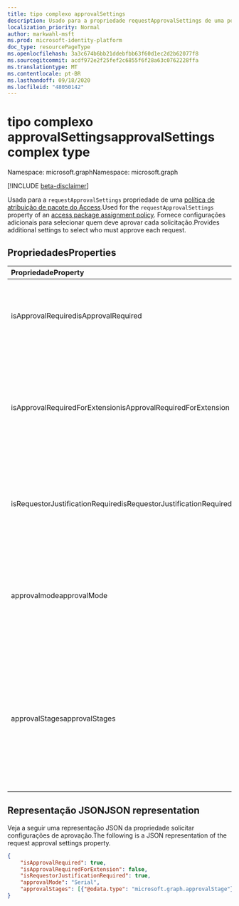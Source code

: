 ```yaml
---
title: tipo complexo approvalSettings
description: Usado para a propriedade requestApprovalSettings de uma política de atribuição de pacote do Access. Fornece configurações adicionais para selecionar quem deve aprovar cada solicitação.
localization_priority: Normal
author: markwahl-msft
ms.prod: microsoft-identity-platform
doc_type: resourcePageType
ms.openlocfilehash: 3a3c674b6bb21ddebfbb63f60d1ec2d2b62077f8
ms.sourcegitcommit: acdf972e2f25fef2c6855f6f28a63c0762228ffa
ms.translationtype: MT
ms.contentlocale: pt-BR
ms.lasthandoff: 09/18/2020
ms.locfileid: "48050142"
---
```

# <a name="approvalsettings-complex-type"></a><span data-ttu-id="18633-104">tipo complexo approvalSettings</span><span class="sxs-lookup"><span data-stu-id="18633-104">approvalSettings complex type</span></span>

<span data-ttu-id="18633-105">Namespace: microsoft.graph</span><span class="sxs-lookup"><span data-stu-id="18633-105">Namespace: microsoft.graph</span></span>

[!INCLUDE [beta-disclaimer](../../includes/beta-disclaimer.md)]

<span data-ttu-id="18633-106">Usada para a `requestApprovalSettings` propriedade de uma [política de atribuição de pacote do Access](accesspackageassignmentpolicy.md).</span><span class="sxs-lookup"><span data-stu-id="18633-106">Used for the `requestApprovalSettings` property of an [access package assignment policy](accesspackageassignmentpolicy.md).</span></span> <span data-ttu-id="18633-107">Fornece configurações adicionais para selecionar quem deve aprovar cada solicitação.</span><span class="sxs-lookup"><span data-stu-id="18633-107">Provides additional settings to select who must approve each request.</span></span> 

## <a name="properties"></a><span data-ttu-id="18633-108">Propriedades</span><span class="sxs-lookup"><span data-stu-id="18633-108">Properties</span></span>

| <span data-ttu-id="18633-109">Propriedade</span><span class="sxs-lookup"><span data-stu-id="18633-109">Property</span></span>                     | <span data-ttu-id="18633-110">Tipo</span><span class="sxs-lookup"><span data-stu-id="18633-110">Type</span></span>                      | <span data-ttu-id="18633-111">Descrição</span><span class="sxs-lookup"><span data-stu-id="18633-111">Description</span></span> |
| :--------------------------- | :------------------------ | :---------- |
| <span data-ttu-id="18633-112">isApprovalRequired</span><span class="sxs-lookup"><span data-stu-id="18633-112">isApprovalRequired</span></span> | <span data-ttu-id="18633-113">Booliano</span><span class="sxs-lookup"><span data-stu-id="18633-113">Boolean</span></span> | <span data-ttu-id="18633-114">Se for false, a aprovação não será necessária para solicitações nesta política.</span><span class="sxs-lookup"><span data-stu-id="18633-114">If false, then approval is not required for requests in this policy.</span></span> |
| <span data-ttu-id="18633-115">isApprovalRequiredForExtension</span><span class="sxs-lookup"><span data-stu-id="18633-115">isApprovalRequiredForExtension</span></span> | <span data-ttu-id="18633-116">Booliano</span><span class="sxs-lookup"><span data-stu-id="18633-116">Boolean</span></span>| <span data-ttu-id="18633-117">Se for false, a aprovação não será necessária para um usuário que já tenha uma atribuição para estender sua atribuição.</span><span class="sxs-lookup"><span data-stu-id="18633-117">If false, then approval is not required for a user who already has an assignment to extend their assignment.</span></span> |
| <span data-ttu-id="18633-118">isRequestorJustificationRequired</span><span class="sxs-lookup"><span data-stu-id="18633-118">isRequestorJustificationRequired</span></span> | <span data-ttu-id="18633-119">Booliano</span><span class="sxs-lookup"><span data-stu-id="18633-119">Boolean</span></span> | <span data-ttu-id="18633-120">Indica se o solicitante é necessário para fornecer uma justificativa em sua solicitação.</span><span class="sxs-lookup"><span data-stu-id="18633-120">Indicates whether the requestor is required to supply a justification in their request.</span></span> |
| <span data-ttu-id="18633-121">approvalmode</span><span class="sxs-lookup"><span data-stu-id="18633-121">approvalMode</span></span>| <span data-ttu-id="18633-122">Cadeia de caracteres</span><span class="sxs-lookup"><span data-stu-id="18633-122">String</span></span> | <span data-ttu-id="18633-123">Um de `NoApproval` , `SingleStage` ou `Serial` .</span><span class="sxs-lookup"><span data-stu-id="18633-123">One of `NoApproval`, `SingleStage` or `Serial`.</span></span> <span data-ttu-id="18633-124">O `NoApproval` é usado quando `isApprovalRequired` é falso.</span><span class="sxs-lookup"><span data-stu-id="18633-124">The `NoApproval` is used when `isApprovalRequired` is false.</span></span> |
| <span data-ttu-id="18633-125">approvalStages</span><span class="sxs-lookup"><span data-stu-id="18633-125">approvalStages</span></span> | <span data-ttu-id="18633-126">coleção [approvalStage](approvalstage.md)</span><span class="sxs-lookup"><span data-stu-id="18633-126">[approvalStage](approvalstage.md) collection</span></span>| <span data-ttu-id="18633-127">Se for necessário aprovar, um ou dois elementos dessa coleção define cada um dos estágios de aprovação.</span><span class="sxs-lookup"><span data-stu-id="18633-127">If approval is required, the one or two elements of this collection define each of the stages of approval.</span></span> <span data-ttu-id="18633-128">Uma matriz vazia se nenhuma aprovação for necessária.</span><span class="sxs-lookup"><span data-stu-id="18633-128">An empty array if no approval is required.</span></span>  |

## <a name="json-representation"></a><span data-ttu-id="18633-129">Representação JSON</span><span class="sxs-lookup"><span data-stu-id="18633-129">JSON representation</span></span>

<span data-ttu-id="18633-130">Veja a seguir uma representação JSON da propriedade solicitar configurações de aprovação.</span><span class="sxs-lookup"><span data-stu-id="18633-130">The following is a JSON representation of the request approval settings property.</span></span>

<!-- {
  "blockType": "resource",
  "optionalProperties": [

  ],
  "@odata.type": "microsoft.graph.approvalSettings",
  "baseType": ""
}-->

```json
{
    "isApprovalRequired": true,
    "isApprovalRequiredForExtension": false,
    "isRequestorJustificationRequired": true,
    "approvalMode": "Serial",
    "approvalStages": [{"@odata.type": "microsoft.graph.approvalStage"}]
}
```

<!-- uuid: 16cd6b66-4b1a-43a1-adaf-3a886856ed98
2019-02-04 14:57:30 UTC -->
<!-- {
  "type": "#page.annotation",
  "description": "approvalSettings complex type",
  "keywords": "",
  "section": "documentation",
  "tocPath": ""
}-->


